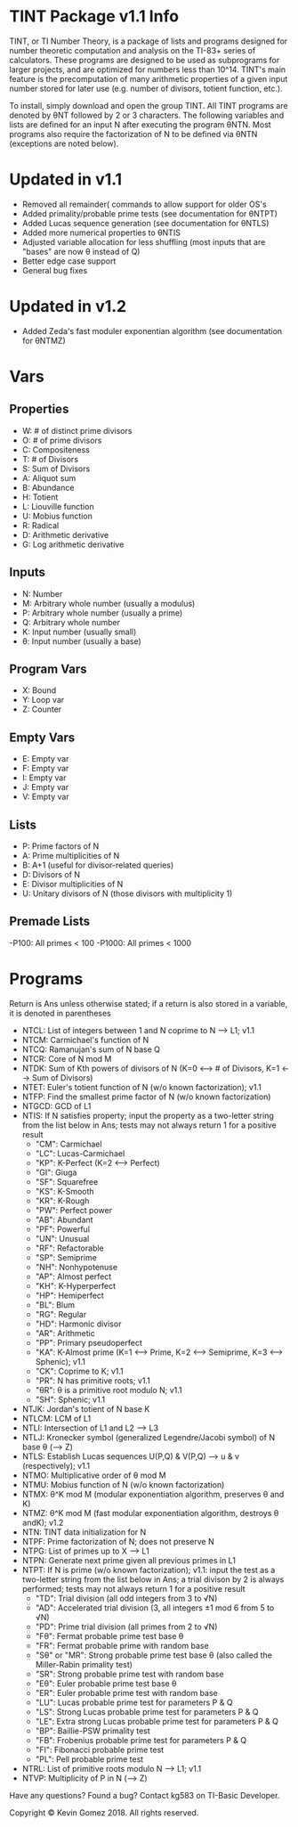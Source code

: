 # TINT Package v1.1 Info

TINT, or TI Number Theory, is a package of lists and programs designed for number theoretic computation and analysis on the TI-83+ series of calculators.
These programs are designed to be used as subprograms for larger projects, and are optimized for numbers less than 10^14.
TINT's main feature is the precomputation of many arithmetic properties of a given input number stored for later use (e.g. number of divisors, totient function, etc.).

To install, simply download and open the group TINT. All TINT programs are denoted by θNT followed by 2 or 3 characters.
The following variables and lists are defined for an input N after executing the program θNTN.
Most programs also require the factorization of N to be defined via θNTN (exceptions are noted below).

# Updated in v1.1
* Removed all remainder( commands to allow support for older OS's
* Added primality/probable prime tests (see documentation for θNTPT)
* Added Lucas sequence generation (see documentation for θNTLS)
* Added more numerical properties to θNTIS
* Adjusted variable allocation for less shuffling (most inputs that are "bases" are now θ instead of Q)
* Better edge case support
* General bug fixes

# Updated in v1.2
* Added Zeda's fast moduler exponentian algorithm (see documentation for θNTMZ)

# Vars
## Properties
* W: # of distinct prime divisors
* O: # of prime divisors
* C: Compositeness
* T: # of Divisors
* S: Sum of Divisors
* A: Aliquot sum
* B: Abundance
* H: Totient
* L: Liouville function
* U: Mobius function
* R: Radical
* D: Arithmetic derivative
* G: Log arithmetic derivative

## Inputs
* N: Number
* M: Arbitrary whole number (usually a modulus)
* P: Arbitrary whole number (usually a prime)
* Q: Arbitrary whole number
* K: Input number (usually small)
* θ: Input number (usually a base)

## Program Vars
* X: Bound
* Y: Loop var
* Z: Counter

## Empty Vars
* E: Empty var
* F: Empty var
* I: Empty var
* J: Empty var
* V: Empty var

## Lists
* P: Prime factors of N
* A: Prime multiplicities of N
* B: A+1 (useful for divisor-related queries)
* D: Divisors of N
* E: Divisor multiplicities of N
* U: Unitary divisors of N (those divisors with multiplicity 1)

## Premade Lists
-P100: All primes < 100
-P1000: All primes < 1000

# Programs
Return is Ans unless otherwise stated; if a return is also stored in a variable, it is denoted in parentheses
* NTCL: List of integers between 1 and N coprime to N --> L1; v1.1
* NTCM: Carmichael's function of N
* NTCQ: Ramanujan's sum of N base Q
* NTCR: Core of N mod M
* NTDK: Sum of Kth powers of divisors of N (K=0 <--> # of Divisors, K=1 <--> Sum of Divisors)
* NTET: Euler's totient function of N (w/o known factorization); v1.1
* NTFP: Find the smallest prime factor of N (w/o known factorization)
* NTGCD: GCD of L1
* NTIS: If N satisfies property; input the property as a two-letter string from the list below in Ans; tests may not always return 1 for a positive result
  * "CM": Carmichael
  * "LC": Lucas-Carmichael
  * "KP": K-Perfect (K=2 <--> Perfect)
  * "GI": Giuga
  * "SF": Squarefree
  * "KS": K-Smooth
  * "KR": K-Rough
  * "PW": Perfect power
  * "AB": Abundant
  * "PF": Powerful
  * "UN": Unusual
  * "RF": Refactorable
  * "SP": Semiprime
  * "NH": Nonhypotenuse
  * "AP": Almost perfect
  * "KH": K-Hyperperfect
  * "HP": Hemiperfect
  * "BL": Blum
  * "RG": Regular
  * "HD": Harmonic divisor
  * "AR": Arithmetic
  * "PP": Primary pseudoperfect
  * "KA": K-Almost prime (K=1 <--> Prime, K=2 <--> Semiprime, K=3 <--> Sphenic); v1.1
  * "CK": Coprime to K; v1.1
  * "PR": N has primitive roots; v1.1
  * "θR": θ is a primitive root modulo N; v1.1
  * "SH": Sphenic; v1.1
* NTJK: Jordan's totient of N base K
* NTLCM: LCM of L1
* NTLI: Intersection of L1 and L2 --> L3
* NTLJ: Kronecker symbol (generalized Legendre/Jacobi symbol) of N base θ (--> Z)
* NTLS: Establish Lucas sequences U(P,Q) & V(P,Q) --> u & v (respectively); v1.1
* NTMO: Multiplicative order of θ mod M
* NTMU: Mobius function of N (w/o known factorization)
* NTMX: θ^K mod M (modular exponentiation algorithm, preserves θ and K)
* NTMZ: θ^K mod M (fast modular exponentiation algorithm, destroys θ andK); v1.2
* NTN: TINT data initialization for N
* NTPF: Prime factorization of N; does not preserve N
* NTPG: List of primes up to X --> L1
* NTPN: Generate next prime given all previous primes in L1
* NTPT: If N is prime (w/o known factorization); v1.1: input the test as a two-letter string from the list below in Ans; a trial divison by 2 is always performed; tests may not always return 1 for a positive result
  * "TD": Trial division (all odd integers from 3 to √N)
  * "AD": Accelerated trial division (3, all integers ±1 mod 6 from 5 to √N)
  * "PD": Prime trial division (all primes from 2 to √N)
  * "Fθ": Fermat probable prime test base θ
  * "FR": Fermat probable prime with random base
  * "Sθ" or "MR": Strong probable prime test base θ (also called the Miller-Rabin primality test)
  * "SR": Strong probable prime test with random base
  * "Eθ": Euler probable prime test base θ
  * "ER": Euler probable prime test with random base
  * "LU": Lucas probable prime test for parameters P & Q
  * "LS": Strong Lucas probable prime test for parameters P & Q
  * "LE": Extra strong Lucas probable prime test for parameters P & Q
  * "BP": Baillie-PSW primality test
  * "FB": Frobenius probable prime test for parameters P & Q
  * "FI": Fibonacci probable prime test
  * "PL": Pell probable prime test
* NTRL: List of primitive roots modulo N --> L1; v1.1
* NTVP: Multiplicity of P in N (--> Z)

Have any questions? Found a bug?
Contact kg583 on TI-Basic Developer.

Copyright © Kevin Gomez 2018. All rights reserved.

